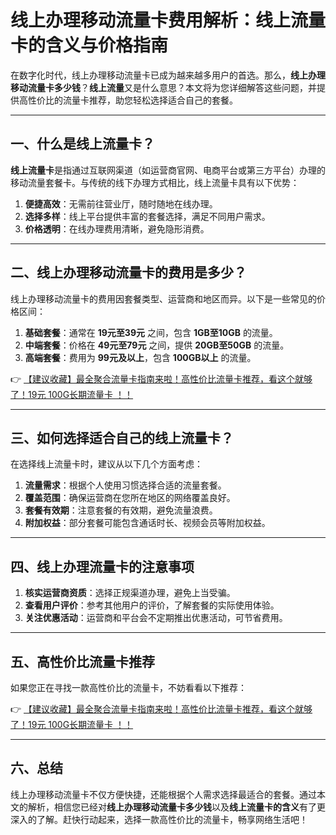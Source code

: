 # 线上办理移动流量卡费用解析：线上流量卡的含义与价格指南

在数字化时代，线上办理移动流量卡已成为越来越多用户的首选。那么，**线上办理移动流量卡多少钱**？**线上流量**又是什么意思？本文将为您详细解答这些问题，并提供高性价比的流量卡推荐，助您轻松选择适合自己的套餐。

---

## 一、什么是线上流量卡？

**线上流量卡**是指通过互联网渠道（如运营商官网、电商平台或第三方平台）办理的移动流量套餐卡。与传统的线下办理方式相比，线上流量卡具有以下优势：

1. **便捷高效**：无需前往营业厅，随时随地在线办理。
2. **选择多样**：线上平台提供丰富的套餐选择，满足不同用户需求。
3. **价格透明**：在线办理费用清晰，避免隐形消费。

---

## 二、线上办理移动流量卡的费用是多少？

线上办理移动流量卡的费用因套餐类型、运营商和地区而异。以下是一些常见的价格区间：

1. **基础套餐**：通常在 **19元至39元** 之间，包含 **1GB至10GB** 的流量。
2. **中端套餐**：价格在 **49元至79元** 之间，提供 **20GB至50GB** 的流量。
3. **高端套餐**：费用为 **99元及以上**，包含 **100GB以上** 的流量。

👉 [【建议收藏】最全聚合流量卡指南来啦！高性价比流量卡推荐，看这个就够了！19元 100G长期流量卡 ！！](https://bit.ly/Liuliangka)

---

## 三、如何选择适合自己的线上流量卡？

在选择线上流量卡时，建议从以下几个方面考虑：

1. **流量需求**：根据个人使用习惯选择合适的流量套餐。
2. **覆盖范围**：确保运营商在您所在地区的网络覆盖良好。
3. **套餐有效期**：注意套餐的有效期，避免流量浪费。
4. **附加权益**：部分套餐可能包含通话时长、视频会员等附加权益。

---

## 四、线上办理流量卡的注意事项

1. **核实运营商资质**：选择正规渠道办理，避免上当受骗。
2. **查看用户评价**：参考其他用户的评价，了解套餐的实际使用体验。
3. **关注优惠活动**：运营商和平台会不定期推出优惠活动，可节省费用。

---

## 五、高性价比流量卡推荐

如果您正在寻找一款高性价比的流量卡，不妨看看以下推荐：

👉 [【建议收藏】最全聚合流量卡指南来啦！高性价比流量卡推荐，看这个就够了！19元 100G长期流量卡 ！！](https://bit.ly/Liuliangka)

---

## 六、总结

线上办理移动流量卡不仅方便快捷，还能根据个人需求选择最适合的套餐。通过本文的解析，相信您已经对**线上办理移动流量卡多少钱**以及**线上流量卡的含义**有了更深入的了解。赶快行动起来，选择一款高性价比的流量卡，畅享网络生活吧！
